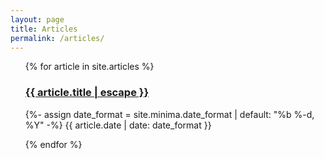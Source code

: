 ```yaml
---
layout: page
title: Articles
permalink: /articles/
---
```


<ul class="post-list">
{% for article in site.articles %}

<h3 class="post-list-heading">
<a class="post-link" href="{{ article.url | relative_url }}">
{{ article.title | escape }}
</a>
</h3>

{%- assign date_format = site.minima.date_format | default: "%b %-d, %Y" -%}
<span class="post-meta">{{ article.date | date: date_format }}</span>

{% endfor %}